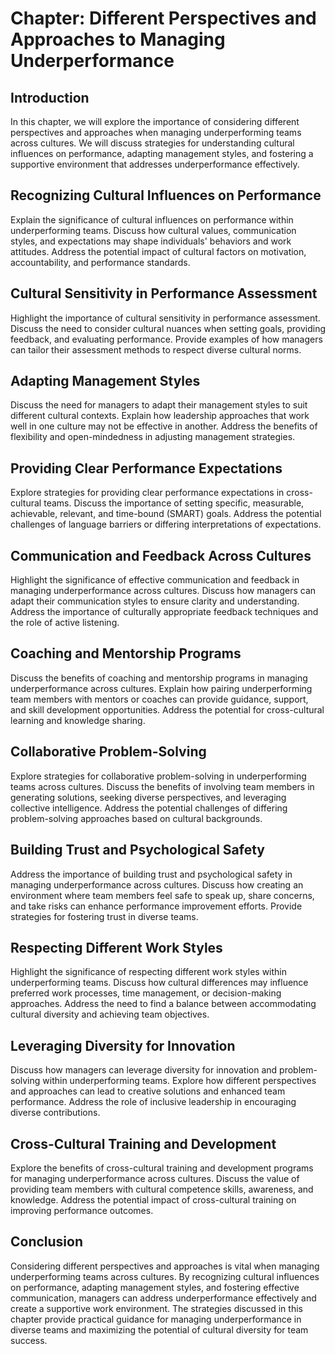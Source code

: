 Chapter: Different Perspectives and Approaches to Managing Underperformance
===========================================================================

Introduction
------------

In this chapter, we will explore the importance of considering different perspectives and approaches when managing underperforming teams across cultures. We will discuss strategies for understanding cultural influences on performance, adapting management styles, and fostering a supportive environment that addresses underperformance effectively.

Recognizing Cultural Influences on Performance
----------------------------------------------

Explain the significance of cultural influences on performance within underperforming teams. Discuss how cultural values, communication styles, and expectations may shape individuals' behaviors and work attitudes. Address the potential impact of cultural factors on motivation, accountability, and performance standards.

Cultural Sensitivity in Performance Assessment
----------------------------------------------

Highlight the importance of cultural sensitivity in performance assessment. Discuss the need to consider cultural nuances when setting goals, providing feedback, and evaluating performance. Provide examples of how managers can tailor their assessment methods to respect diverse cultural norms.

Adapting Management Styles
--------------------------

Discuss the need for managers to adapt their management styles to suit different cultural contexts. Explain how leadership approaches that work well in one culture may not be effective in another. Address the benefits of flexibility and open-mindedness in adjusting management strategies.

Providing Clear Performance Expectations
----------------------------------------

Explore strategies for providing clear performance expectations in cross-cultural teams. Discuss the importance of setting specific, measurable, achievable, relevant, and time-bound (SMART) goals. Address the potential challenges of language barriers or differing interpretations of expectations.

Communication and Feedback Across Cultures
------------------------------------------

Highlight the significance of effective communication and feedback in managing underperformance across cultures. Discuss how managers can adapt their communication styles to ensure clarity and understanding. Address the importance of culturally appropriate feedback techniques and the role of active listening.

Coaching and Mentorship Programs
--------------------------------

Discuss the benefits of coaching and mentorship programs in managing underperformance across cultures. Explain how pairing underperforming team members with mentors or coaches can provide guidance, support, and skill development opportunities. Address the potential for cross-cultural learning and knowledge sharing.

Collaborative Problem-Solving
-----------------------------

Explore strategies for collaborative problem-solving in underperforming teams across cultures. Discuss the benefits of involving team members in generating solutions, seeking diverse perspectives, and leveraging collective intelligence. Address the potential challenges of differing problem-solving approaches based on cultural backgrounds.

Building Trust and Psychological Safety
---------------------------------------

Address the importance of building trust and psychological safety in managing underperformance across cultures. Discuss how creating an environment where team members feel safe to speak up, share concerns, and take risks can enhance performance improvement efforts. Provide strategies for fostering trust in diverse teams.

Respecting Different Work Styles
--------------------------------

Highlight the significance of respecting different work styles within underperforming teams. Discuss how cultural differences may influence preferred work processes, time management, or decision-making approaches. Address the need to find a balance between accommodating cultural diversity and achieving team objectives.

Leveraging Diversity for Innovation
-----------------------------------

Discuss how managers can leverage diversity for innovation and problem-solving within underperforming teams. Explore how different perspectives and approaches can lead to creative solutions and enhanced team performance. Address the role of inclusive leadership in encouraging diverse contributions.

Cross-Cultural Training and Development
---------------------------------------

Explore the benefits of cross-cultural training and development programs for managing underperformance across cultures. Discuss the value of providing team members with cultural competence skills, awareness, and knowledge. Address the potential impact of cross-cultural training on improving performance outcomes.

Conclusion
----------

Considering different perspectives and approaches is vital when managing underperforming teams across cultures. By recognizing cultural influences on performance, adapting management styles, and fostering effective communication, managers can address underperformance effectively and create a supportive work environment. The strategies discussed in this chapter provide practical guidance for managing underperformance in diverse teams and maximizing the potential of cultural diversity for team success.
